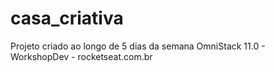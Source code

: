 # casa_criativa

Projeto criado ao longo de 5 dias da semana OmniStack 11.0 - WorkshopDev - rocketseat.com.br
